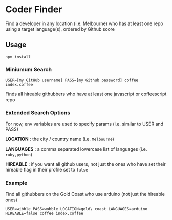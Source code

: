 # Coder Finder

Find a developer in any location (i.e. Melbourne) who has at least one repo using a target language(s), ordered by Github score

## Usage

`npm install`

### Miniumum Search

`USER=[my GitHub username] PASS=[my Github password] coffee index.coffee`

Finds all hireable githubbers who have at least one javascript or coffeescript repo

### Extended Search Options

For now, env variables are used to specify params (i.e. similar to USER and PASS)

**LOCATION**  : the city / country name (i.e. `Melbourne`)

**LANGUAGES** : a comma separated lowercase list of languages (i.e. `ruby,python`)

**HIREABLE** : if you want all github users, not just the ones who have set their hireable flag in their profile set to `false`

### Example

Find all githubbers on the Gold Coast who use arduino (not just the hireable ones)

`USER=wibble PASS=wobble LOCATION=gold\ coast LANGUAGES=arduino HIREABLE=false coffee index.coffee`